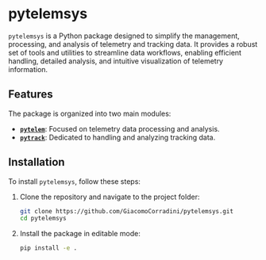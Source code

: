 # pytelemsys

`pytelemsys` is a Python package designed to simplify the management, processing, and analysis of telemetry and tracking data. It provides a robust set of tools and utilities to streamline data workflows, enabling efficient handling, detailed analysis, and intuitive visualization of telemetry information.

## Features

The package is organized into two main modules:
- [**`pytelem`**](docs/pytelem_doc.md): Focused on telemetry data processing and analysis.
- [**`pytrack`**](docs/pytrack_doc.md): Dedicated to handling and analyzing tracking data.

## Installation

To install `pytelemsys`, follow these steps:

1. Clone the repository and navigate to the project folder:
    ```bash
    git clone https://github.com/GiacomoCorradini/pytelemsys.git
    cd pytelemsys
    ```
3. Install the package in editable mode:
    ```bash
    pip install -e .
    ```
